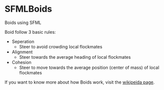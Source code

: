 # SFMLBoids
Boids using SFML

Boid follow 3 basic rules:
* Seperation
  * Steer to avoid crowding local flockmates
* Alignment
  * Steer towards the average heading of local flockmates
* Cohesion
  * Steer to move towards the average position (center of mass) of local flockmates

If you want to know more about how Boids work, visit the [wikipeida page](https://en.wikipedia.org/wiki/Boids).
